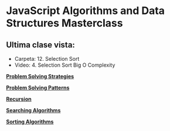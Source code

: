 # JavaScript Algorithms and Data Structures Masterclass

## Ultima clase vista: 
- Carpeta: 12. Selection Sort
- Video: 4. Selection Sort Big O Complexity

[**Problem Solving Strategies**](problem-solving-strategies/README.md)

[**Problem Solving Patterns**](problem-solving-patterns/README.md)

[**Recursion**](recursion/README.md)

[**Searching Algorithms**](searching-algorithms/README.md)

[**Sorting Algorithms**](sorting-algorithms/README.md)